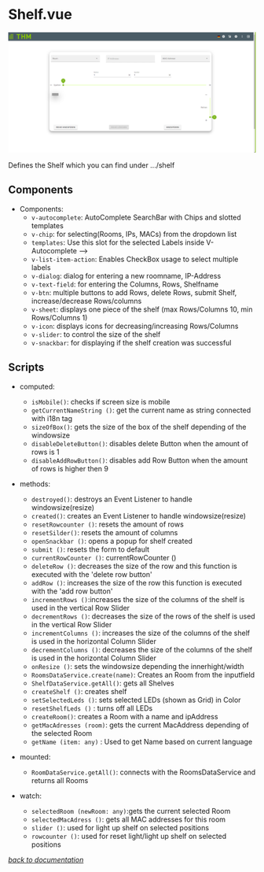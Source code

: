 # Shelf.vue
![Shelf create](../pictures/ShelfCreate/shelf.png)

Defines the Shelf which you can find under .../shelf

## Components
- Components:
  - `v-autocomplete`: AutoComplete SearchBar with Chips and slotted templates
  - `v-chip`: for selecting(Rooms, IPs, MACs) from the dropdown list
  - `templates`: Use this slot for the selected Labels inside V-Autocomplete -->
  - `v-list-item-action`: Enables CheckBox usage to select multiple labels
  - `v-dialog`: dialog for entering a new roomname, IP-Address
  - `v-text-field`:  for entering the Columns, Rows, Shelfname
  - `v-btn`: multiple buttons to add Rows, delete Rows, submit Shelf, increase/decrease Rows/columns
  - `v-sheet`: displays one piece of the shelf (max Rows/Columns 10, min Rows/Columns 1)
  - `v-icon`: displays icons for decreasing/increasing Rows/Columns
  - `v-slider`: to control the size of the shelf
  - `v-snackbar`: for displaying if the shelf creation was successful
    

## Scripts
- computed:
    - `isMobile()`: checks if screen size is mobile
    - `getCurrentNameString ()`: get the current name as string connected with i18n tag
    - `sizeOfBox()`: gets the size of the box of the shelf depending of the windowsize
    - `disableDeleteButton()`: disables delete Button when the amount of rows is 1
    - `disableAddRowButton()`: disables add Row Button when the amount of rows is higher then 9
- methods:
  - `destroyed()`: destroys an Event Listener to handle windowsize(resize)
  - `created()`: creates an Event Listener to handle windowsize(resize)
  - `resetRowcounter ()`: resets the amount of rows
  - `resetSilder()`: resets the amount of columns
  - `openSnackbar ()`: opens a popup for shelf created
  - `submit ()`: resets  the form to default
  - `currentRowCounter ()`: currentRowCounter ()
  - `deleteRow ()`: decreases the size of the row and this function is executed with the 'delete row button'
  - `addRow ()`: increases the size of the row this function is executed with the 'add row button'
  - `incrementRows ()`:increases the size of the columns of the shelf is used in the vertical Row Slider
  - `decrementRows ()`: decreases the size of the rows of the shelf is used in the vertical Row Slider
  - `incrementColumns ()`: increases the size of the columns of the shelf is used in the horizontal Column Slider
  - `decrementColumns ()`: decreases the size of the columns of the shelf is used in the horizontal Column Slider
  - `onResize ()`: sets the windowsize depending the innerhight/width
  - `RoomsDataService.create(name)`: Creates an Room from the inputfield
  - `ShelfDataService.getAll()`: gets all Shelves
  - `createShelf ()`: creates shelf
  - `setSelectedLeds ()`:  sets selected LEDs (shown as Grid) in Color
  - `resetShelfLeds ()` :  turns off all LEDs
  - `createRoom()`: creates a Room with a name and ipAddress
  - `getMacAdresses (room)`: gets the current MacAddress depending of the selected Room
  - `getName (item: any)` : Used to get Name based on current language 
- mounted: 
    - `RoomDataService.getAll()`: connects with the RoomsDataService and returns all Rooms

- watch:
  
    - `selectedRoom (newRoom: any)`:gets the current selected Room
    - `selectedMacAdress ()`: gets all MAC addresses for this room
    - `slider ()`:  used for light up shelf on selected positions
    - `rowcounter ()`: used for reset light/light up shelf on selected positions

[_back to documentation_](../)

